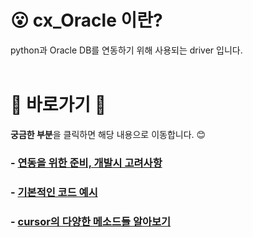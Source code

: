 # :open_mouth: cx_Oracle 이란?
python과 Oracle DB를 연동하기 위해 사용되는 driver 입니다.
<br>
<br>

# :cherry_blossom: 바로가기 :cherry_blossom:
**궁금한 부분**을 클릭하면 해당 내용으로 이동합니다. 😊

### - [연동을 위한 준비, 개발시 고려사항](./01_intro.md)
### - [기본적인 코드 예시](./02_basic.py_)
### - [cursor의 다양한 메소드들 알아보기](./03_cursor_object.py_)


